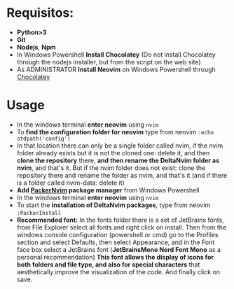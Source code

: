 # Requisitos:

- **Python>3**
- **Git**
- **Nodejs**, **Npm**
- In Windows Powershell **Install Chocolatey** (Do not install Chocolatey through the nodejs installer, but from the script on the web site)
- As ADMINISTRATOR **Install Neovim** on Windows Powershell through [Chocolatey](https://github.com/neovim/neovim/blob/master/INSTALL.md#chocolatey)

# Usage

- In the windows terminal **enter neovim** using ```nvim```
- To **find the configuration folder for neovim** type from neovim ```:echo stdpath('config')```
- In that location there can only be a single folder called nvim, if the nvim folder already exists but it is not the cloned one: delete it, and then **clone the repository** there, **and then rename the DeltaNvim folder as nvim**, and that's it. But if the nvim folder does not exist: clone the repository there and rename the folder as nvim, and that's it (and if there is a folder called nvim-data: delete it)
- **Add [PackerNvim](https://github.com/wbthomason/packer.nvim?tab=readme-ov-file#quickstart) package manager** from Windows Powershell
- In the windows terminal **enter neovim** using ```nvim```
- To start the **installation of DeltaNvim packages**, type from neovim ```:PackerInstall```
- **Recommended font:** In the fonts folder there is a set of JetBrains fonts, from File Explorer select all fonts and right click on install. Then from the windows console configuration (powershell or cmd) go to the Profiles section and select Defaults, then select Appearance, and in the Font face box select a JetBrains font (**JetBrainsMono Nerd Font Mono** as a personal recommendation) **This font allows the display of icons for both folders and file type, and also for special characters** that aesthetically improve the visualization of the code. And finally click on save.
